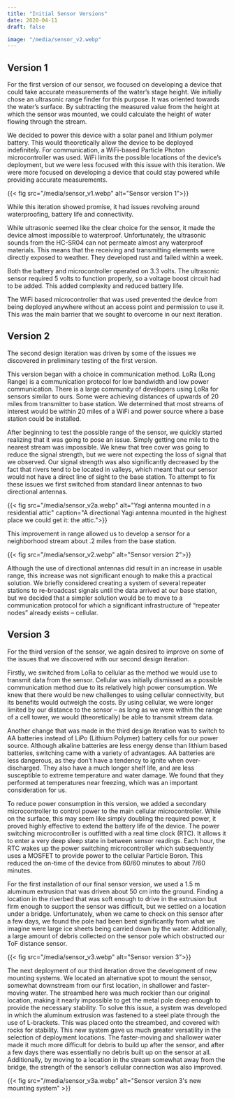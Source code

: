```yaml
---
title: "Initial Sensor Versions"
date: 2020-04-11
draft: false

image: "/media/sensor_v2.webp"
---
```


## Version 1

For the first version of our sensor, we focused on developing a device that could take accurate measurements of the water’s stage height. We initially chose an ultrasonic range finder for this purpose. It was oriented towards the water’s surface. By subtracting the measured value from the height at which the sensor was mounted, we could calculate the height of water flowing through the stream. 

We decided to power this device with a solar panel and lithium polymer battery. This would theoretically allow the device to be deployed indefinitely. For communication, a WiFi-based Particle Photon microcontroller was used. WiFi limits the possible locations of the device’s deployment, but we were less focused with this issue with this iteration. We were more focused on developing a device that could stay powered while providing accurate measurements.

{{< fig src="/media/sensor_v1.webp" alt="Sensor version 1">}}

While this iteration showed promise, it had issues revolving around waterproofing, battery life and connectivity. 

While ultrasonic seemed like the clear choice for the sensor, it made the device almost impossible to waterproof. Unfortunately, the ultrasonic sounds from the HC-SR04 can not permeate almost any waterproof materials. This means that the receiving and transmitting elements were directly exposed to weather. They developed rust and failed within a week.

Both the battery and microcontroller operated on 3.3 volts. The ultrasonic sensor required 5 volts to function properly, so a voltage boost circuit had to be added. This added complexity and reduced battery life.

The WiFi based microcontroller that was used prevented the device from being deployed anywhere without an access point and permission to use it. This was the main barrier that we sought to overcome in our next iteration.

## Version 2

The second design iteration was driven by some of the issues we discovered in preliminary testing of the first version.

This version began with a choice in communication method. LoRa (Long Range) is a communication protocol for low bandwidth and low power communication. There is a large community of developers using LoRa for sensors similar to ours. Some were achieving distances of upwards of 20 miles from transmitter to base station. We determined that most streams of interest would be within 20 miles of a WiFi and power source where a base station could be installed.

After beginning to test the possible range of the sensor, we quickly started realizing that it was going to pose an issue. Simply getting one mile to the nearest stream was impossible. We knew that tree cover was going to reduce the signal strength, but we were not expecting the loss of signal that we observed. Our signal strength was also significantly decreased by the fact that rivers tend to be located in valleys, which meant that our sensor would not have a direct line of sight to the base station. To attempt to fix these issues we first switched from standard linear antennas to two directional antennas.

{{< fig src="/media/sensor_v2a.webp" alt="Yagi antenna mounted in a residential attic" caption="A directional Yagi antenna mounted in the highest place we could get it: the attic.">}}

This improvement in range allowed us to develop a sensor for a neighborhood stream about .2 miles from the base station.

{{< fig src="/media/sensor_v2.webp" alt="Sensor version 2">}}

Although the use of directional antennas did result in an increase in usable range, this increase was not significant enough to make this a practical solution. We briefly considered creating a system of several repeater stations to re-broadcast signals until the data arrived at our base station, but we decided that a simpler solution would be to move to a communication protocol for which a significant infrastructure of “repeater nodes” already exists – cellular.

## Version 3

For the third version of the sensor, we again desired to improve on some of the issues that we discovered with our second design iteration.

Firstly, we switched from LoRa to cellular as the method we would use to transmit data from the sensor. Cellular was initially dismissed as a possible communication method due to its relatively high power consumption. We knew that there would be new challenges to using cellular connectivity, but its benefits would outweigh the costs. By using cellular, we were longer limited by our distance to the sensor – as long as we were within the range of a cell tower, we would (theoretically) be able to transmit stream data.

Another change that was made in the third design iteration was to switch to AA batteries instead of LiPo (Lithium Polymer) battery cells for our power source. Although alkaline batteries are less energy dense than lithium based batteries, switching came with a variety of advantages. AA batteries are less dangerous, as they don’t have a tendency to ignite when over-discharged. They also have a much longer shelf life, and are less susceptible to extreme temperature and water damage. We found that they performed at temperatures near freezing, which was an important consideration for us.

To reduce power consumption in this version, we added a secondary microcontroller to control power to the main cellular microcontroller. While on the surface, this may seem like simply doubling the required power, it proved highly effective to extend the battery life of the device. The power switching microcontroller is outfitted with a real time clock (RTC). It allows it to enter a very deep sleep state in between sensor readings. Each hour, the RTC wakes up the power switching microcontroller which subsequently uses a MOSFET to provide power to the cellular Particle Boron. This reduced the on-time of the device from 60/60 minutes to about 7/60 minutes.

For the first installation of our final sensor version, we used a 1.5 m aluminum extrusion that was driven about 50 cm into the ground. Finding a location in the riverbed that was soft enough to drive in the extrusion but firm enough to support the sensor was difficult, but we settled on a location under a bridge. Unfortunately, when we came to check on this sensor after a few days, we found the pole had been bent significantly from what we imagine were large ice sheets being carried down by the water. Additionally, a large amount of debris collected on the sensor pole which obstructed our ToF distance sensor.

{{< fig src="/media/sensor_v3.webp" alt="Sensor version 3">}}

The next deployment of our third iteration drove the development of new mounting systems. We located an alternative spot to mount the sensor, somewhat downstream from our first location, in shallower and faster-moving water. The streambed here was much rockier than our original location, making it nearly impossible to get the metal pole deep enough to provide the necessary stability. To solve this issue, a system was developed in which the aluminum extrusion was fastened to a steel plate through the use of L-brackets. This was placed onto the streambed, and covered with rocks for stability. This new system gave us much greater versatility in the selection of deployment locations. The faster-moving and shallower water made it much more difficult for debris to build up after the sensor, and after a few days there was essentially no debris built up on the sensor at all. Additionally, by moving to a location in the stream somewhat away from the bridge, the strength of the sensor’s cellular connection was also improved.

{{< fig src="/media/sensor_v3a.webp" alt="Sensor version 3's new mounting system" >}}